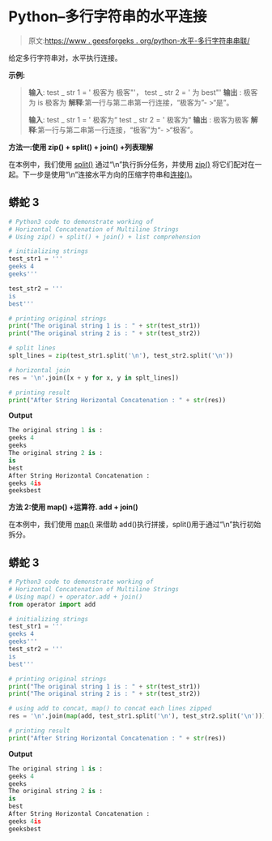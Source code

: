 # Python–多行字符串的水平连接

> 原文:[https://www . geesforgeks . org/python-水平-多行字符串串联/](https://www.geeksforgeeks.org/python-horizontal-concatenation-of-multiline-strings/)

给定多行字符串对，水平执行连接。

**示例:**

> **输入**:
> test _ str 1 = '
> 极客为
> 极客"'，
> test _ str 2 = '
> 为
> best"'
> **输出** :
> 极客为 is
> 极客为
> **解释**:第一行与第二串第一行连接，“极客为”- >“是”。
> 
> **输入**:
> test _ str 1 = '
> 极客为“
> test _ str 2 = '
> 极客为“
> **输出** :
> 极客为极客
> **解释**:第一行与第二串第一行连接，“极客”为“- >“极客”。

**方法一:使用 zip() + split() + join() +列表理解**

在本例中，我们使用 [split()](https://www.geeksforgeeks.org/python-string-split/) 通过“\n”执行拆分任务，并使用 [zip()](https://www.geeksforgeeks.org/zip-in-python/) 将它们配对在一起。下一步是使用“\n”连接水平方向的压缩字符串和[连接()](https://www.geeksforgeeks.org/join-function-python/)。

## 蟒蛇 3

```py
# Python3 code to demonstrate working of
# Horizontal Concatenation of Multiline Strings
# Using zip() + split() + join() + list comprehension

# initializing strings
test_str1 = '''
geeks 4
geeks'''

test_str2 = '''
is
best'''

# printing original strings
print("The original string 1 is : " + str(test_str1))
print("The original string 2 is : " + str(test_str2))

# split lines
splt_lines = zip(test_str1.split('\n'), test_str2.split('\n'))

# horizontal join
res = '\n'.join([x + y for x, y in splt_lines])

# printing result
print("After String Horizontal Concatenation : " + str(res))
```

**Output**

```py
The original string 1 is : 
geeks 4
geeks
The original string 2 is : 
is
best
After String Horizontal Concatenation : 
geeks 4is
geeksbest

```

**方法 2:使用 map() +运算符. add + join()**

在本例中，我们使用 [map()](https://www.geeksforgeeks.org/python-map-function/) 来借助 add()执行拼接，split()用于通过“\n”执行初始拆分。

## 蟒蛇 3

```py
# Python3 code to demonstrate working of
# Horizontal Concatenation of Multiline Strings
# Using map() + operator.add + join()
from operator import add

# initializing strings
test_str1 = '''
geeks 4
geeks'''
test_str2 = '''
is
best'''

# printing original strings
print("The original string 1 is : " + str(test_str1))
print("The original string 2 is : " + str(test_str2))

# using add to concat, map() to concat each lines zipped
res = '\n'.join(map(add, test_str1.split('\n'), test_str2.split('\n')))

# printing result
print("After String Horizontal Concatenation : " + str(res))
```

**Output**

```py
The original string 1 is : 
geeks 4
geeks
The original string 2 is : 
is
best
After String Horizontal Concatenation : 
geeks 4is
geeksbest

```